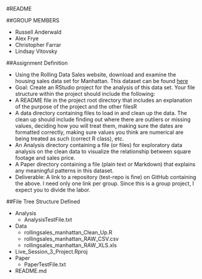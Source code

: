 #README

##GROUP MEMBERS
* Russell Anderwald
* Alex Frye
* Christopher Farrar
* Lindsay Vitovsky

##Assignment Definition
* Using the Rolling Data Sales website, download and examine the housing sales data set for Manhattan. This dataset can be found [here](http://www1.nyc.gov/home/search/index.page?search-terms=Rolling+sales+update)
* Goal: Create an RStudio project for the analysis of this data set. Your file structure within the project should include the following:
* A README file in the project root directory that includes an explanation of the purpose of the project and the other filesR
* A data directory containing files to load in and clean up the data. The clean up should include finding out where there are outliers or missing values, deciding how you will treat them, making sure the dates are formatted correctly, making sure values you think are numerical are being treated as such (correct R class), etc.
* An Analysis directory containing a file (or files) for exploratory data analysis on the clean data to visualize the relationship between square footage and sales price.
* A Paper directory containing a file (plain text or Markdown) that explains any meaningful patterns in this dataset.
* Deliverable: A link to a repository (test-repo is fine) on GitHub containing the above. I need only one link per group. Since this is a group project, I expect you to divide the labor.

##File Tree Structure Defined

* Analysis
  * AnalysisTestFile.txt
* Data
  * rollingsales_manhattan_Clean_Up.R
  * rollingsales_manhattan_RAW_CSV.csv
  * rollingsales_manhattan_RAW_XLS.xls
* Live_Session_3_Project.Rproj
* Paper
  * PaperTestFile.txt
* README.md
